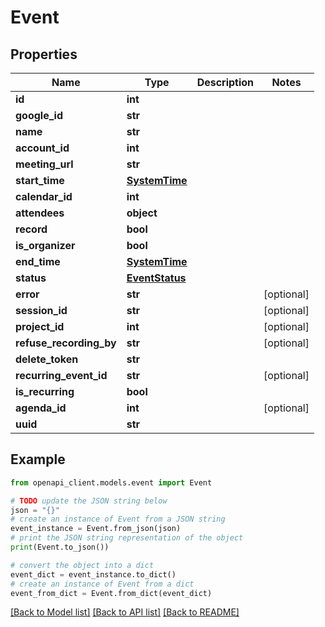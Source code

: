 # Event


## Properties

Name | Type | Description | Notes
------------ | ------------- | ------------- | -------------
**id** | **int** |  | 
**google_id** | **str** |  | 
**name** | **str** |  | 
**account_id** | **int** |  | 
**meeting_url** | **str** |  | 
**start_time** | [**SystemTime**](SystemTime.md) |  | 
**calendar_id** | **int** |  | 
**attendees** | **object** |  | 
**record** | **bool** |  | 
**is_organizer** | **bool** |  | 
**end_time** | [**SystemTime**](SystemTime.md) |  | 
**status** | [**EventStatus**](EventStatus.md) |  | 
**error** | **str** |  | [optional] 
**session_id** | **str** |  | [optional] 
**project_id** | **int** |  | [optional] 
**refuse_recording_by** | **str** |  | [optional] 
**delete_token** | **str** |  | 
**recurring_event_id** | **str** |  | [optional] 
**is_recurring** | **bool** |  | 
**agenda_id** | **int** |  | [optional] 
**uuid** | **str** |  | 

## Example

```python
from openapi_client.models.event import Event

# TODO update the JSON string below
json = "{}"
# create an instance of Event from a JSON string
event_instance = Event.from_json(json)
# print the JSON string representation of the object
print(Event.to_json())

# convert the object into a dict
event_dict = event_instance.to_dict()
# create an instance of Event from a dict
event_from_dict = Event.from_dict(event_dict)
```
[[Back to Model list]](../README.md#documentation-for-models) [[Back to API list]](../README.md#documentation-for-api-endpoints) [[Back to README]](../README.md)


